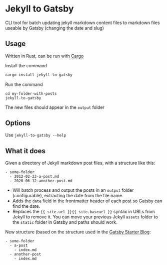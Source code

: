 # Jekyll to Gatsby

CLI tool for batch updating jekyll markdown content files to markdown files useable by Gatsby (changing the date and slug)

## Usage

Written in Rust, can be run with [Cargo](https://doc.rust-lang.org/cargo/getting-started/installation.html)

Install the command

```bash
cargo install jekyll-to-gatsby
```

Run the command

```
cd my-folder-with-posts
jekyll-to-gatsby
```

The new files should appear in the `output` folder

## Options

Use `jekyll-to-gatsby --help`

## What it does

Given a directory of Jekyll markdown post files, with a structure like this:

```
- some-folder
  - 2012-02-23-a-post.md
  - 2020-06-12-another-post.md
```

- Will batch process and output the posts in an `output` folder (configurable), extracting the date from the file name.
- Adds the `date` field in the frontmatter header of each post so Gatsby can find the date.
- Replaces the `{{ site.url }}{{ site.baseurl }}` syntax in URLs from Jekyll to remove it. You can move your previous Jekyll `assets` folder to the `static` folder in Gatsby and paths should work.

New structure (based on the structure used in the [Gatsby Starter Blog](https://www.gatsbyjs.com/starters/gatsbyjs/gatsby-starter-blog):

```
- some-folder
  - a-post
    - index.md
  - another-post
    - index.md
```
